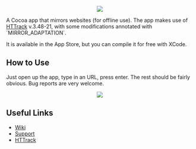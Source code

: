 <p align="center">
 <img src="https://github.com/BrunoVandekerkhove/Mirror/blob/master/Documents/icon128x128.png?raw=true">
</p>

<p>
A Cocoa app that mirrors websites (for offline use). The app makes use of <a href="https://github.com/xroche/httrack">HTTrack</a> v.3.48-21, with some modifications annotated with `MIRROR_ADAPTATION`.
</p>

It is available in the App Store, but you can compile it for free with XCode.

## How to Use

Just open up the app, type in an URL, press enter. The rest should be fairly obvious. Bug reports are very welcome.

<p align="center">
 <img src="https://github.com/BrunoVandekerkhove/Mirror/blob/master/Documents/Screenshots/Screenshot%204.png?raw=true">
</p>

## Useful Links

 - [Wiki](https://github.com/BrunoVandekerkhove/Mirror/wiki)
 - [Support](https://github.com/BrunoVandekerkhove/Mirror/wiki/Support)
 - [HTTrack](https://github.com/xroche/httrack)

